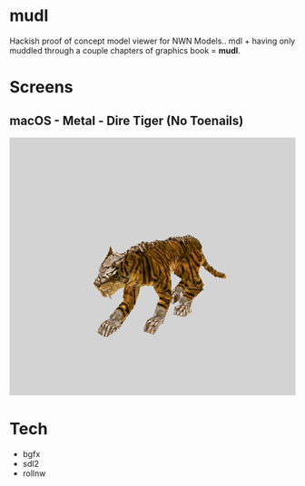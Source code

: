 # mudl

Hackish proof of concept model viewer for NWN Models..  mdl + having only muddled through a couple chapters of graphics book = **mudl**.

# Screens

## macOS - Metal - Dire Tiger (No Toenails)
![macOS - Metal - Dire Tiger (No Toenails)](screenshots/screen_apple_20230127.png)

# Tech
- bgfx
- sdl2
- rollnw

